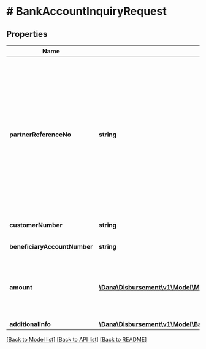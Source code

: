 # # BankAccountInquiryRequest

## Properties

Name | Type | Description | Notes
------------ | ------------- | ------------- | -------------
**partnerReferenceNo** | **string** | Unique transaction identifier on partner system which assigned to each transaction&lt;br&gt; Notes:&lt;br&gt; If the partner receives a timeout or an unexpected response from DANA and partner expects to perform retry request to DANA, please use the partnerReferenceNo that is the same as the one used in the transaction request process before | [optional]
**customerNumber** | **string** | Customer account number, in format 628xxx |
**beneficiaryAccountNumber** | **string** | Beneficiary account number |
**amount** | [**\Dana\Disbursement\v1\Model\Money**](Money.md) | Amount. Contains two sub-fields:&lt;br&gt; 1. Value: Transaction amount, including the cents&lt;br&gt; 2. Currency: Currency code based on ISO |
**additionalInfo** | [**\Dana\Disbursement\v1\Model\BankAccountInquiryRequestAdditionalInfo**](BankAccountInquiryRequestAdditionalInfo.md) |  |

[[Back to Model list]](../../README.md#models) [[Back to API list]](../../README.md#endpoints) [[Back to README]](../../README.md)
